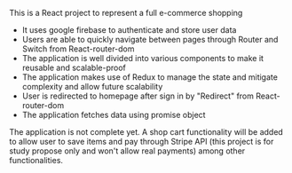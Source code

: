 This is a React project to represent a full e-commerce shopping

* It uses google firebase to authenticate and store user data
* Users are able to quickly navigate between pages through Router and Switch from React-router-dom
* The application is well divided into various components to make it reusable and scalable-proof
* The application makes use of Redux to manage the state and mitigate complexity and allow future scalability
* User is redirected to homepage after sign in by "Redirect" from React-router-dom 
* The application fetches data using promise object


The application is not complete yet. A shop cart functionality will be added to allow user to save items and pay through Stripe API (this
project is for study propose only and won't allow real payments) among other functionalities.
